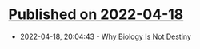 # [Published on 2022-04-18](index.md)

* [2022-04-18, 20:04:43](https://news.ycombinator.com/item?id=31075753) - [Why Biology Is Not Destiny](https://www.nybooks.com/articles/2022/04/21/why-biology-is-not-destiny-genetic-lottery-kathryn-harden/)
